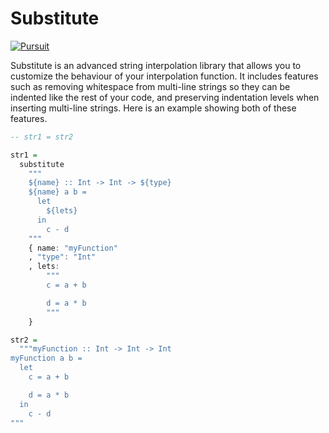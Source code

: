 # Substitute

[![Pursuit](https://pursuit.purescript.org/packages/purescript-substitute/badge)](https://pursuit.purescript.org/packages/purescript-substitute)

Substitute is an advanced string interpolation library that allows you to customize the behaviour of your interpolation function. It includes features such as removing whitespace from multi-line strings so they can be indented like the rest of your code, and preserving indentation levels when inserting multi-line strings. Here is an example showing both of these features.
```purescript
-- str1 = str2

str1 =
  substitute
    """
    ${name} :: Int -> Int -> ${type}
    ${name} a b =
      let
        ${lets}
      in
        c - d
    """
    { name: "myFunction"
    , "type": "Int"
    , lets:
        """
        c = a + b

        d = a * b
        """
    }

str2 =
  """myFunction :: Int -> Int -> Int
myFunction a b =
  let
    c = a + b

    d = a * b
  in
    c - d
"""
```
